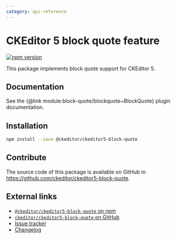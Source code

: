 ```yaml
---
category: api-reference
---
```


# CKEditor 5 block quote feature

[![npm version](https://badge.fury.io/js/%40ckeditor%2Fckeditor5-block-quote.svg)](https://www.npmjs.com/package/@ckeditor/ckeditor5-block-quote)

This package implements block quote support for CKEditor 5.

## Documentation

See the {@link module:block-quote/blockquote~BlockQuote} plugin documentation.

## Installation

```bash
npm install --save @ckeditor/ckeditor5-block-quote
```

## Contribute

The source code of this package is available on GitHub in https://github.com/ckeditor/ckeditor5-block-quote.

## External links

* [`@ckeditor/ckeditor5-block-quote` on npm](https://www.npmjs.com/package/@ckeditor/ckeditor5-block-quote)
* [`ckeditor/ckeditor5-block-quote` on GitHub](https://github.com/ckeditor/ckeditor5-block-quote)
* [Issue tracker](https://github.com/ckeditor/ckeditor5-block-quote/issues)
* [Changelog](https://github.com/ckeditor/ckeditor5-block-quote/blob/master/CHANGELOG.md)
